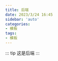 ```yaml
---
title: 后端
date: 2023/3/24 16:45
sidebar: 'auto'
categories:
- 模板
tags:
- 模板
---
```


::: tip
这是后端
:::
